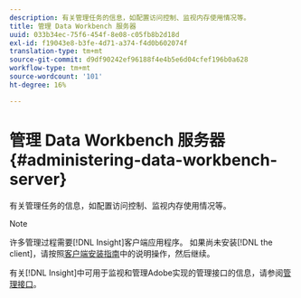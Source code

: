 ```yaml
---
description: 有关管理任务的信息，如配置访问控制、监视内存使用情况等。
title: 管理 Data Workbench 服务器
uuid: 033b34ec-75f6-454f-8e08-c05fb8b2d18d
exl-id: f19043e8-b3fe-4d71-a374-f4d0b602074f
translation-type: tm+mt
source-git-commit: d9df90242ef96188f4e4b5e6d04cfef196b0a628
workflow-type: tm+mt
source-wordcount: '101'
ht-degree: 16%

---
```


# 管理 Data Workbench 服务器{#administering-data-workbench-server}

有关管理任务的信息，如配置访问控制、监视内存使用情况等。

>[!NOTE]
>
>许多管理过程需要[!DNL Insight]客户端应用程序。 如果尚未安装[!DNL the client]，请按照[客户端安装指南](https://docs.adobe.com/content/help/zh-Hans/data-workbench/using/install/c-data-workbench-client-install.html)中的说明操作，然后继续。

有关[!DNL Insight]中可用于监视和管理Adobe实现的管理接口的信息，请参阅[管理接口](https://docs.adobe.com/content/help/en/data-workbench/using/client/t-open-ins.html#Administrative_Interfaces)。
